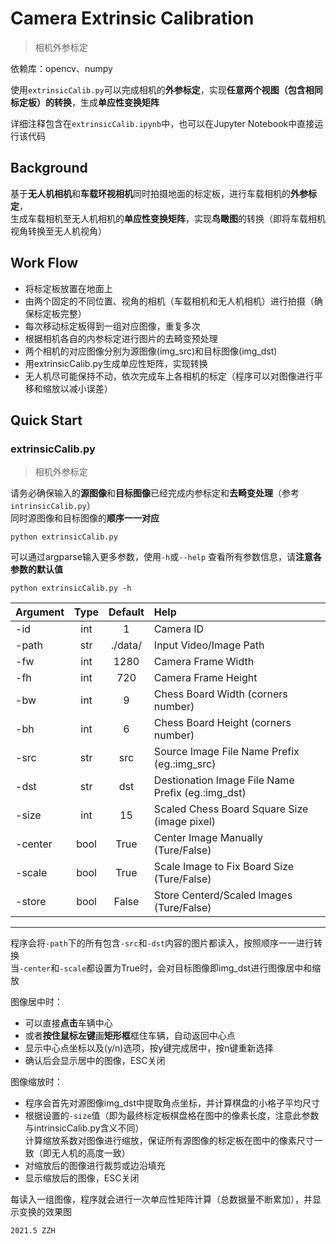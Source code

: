 # Camera Extrinsic Calibration
> 相机外参标定
  
依赖库：opencv、numpy  

使用`extrinsicCalib.py`可以完成相机的**外参标定**，实现**任意两个视图（包含相同标定板）的转换**，生成**单应性变换矩阵**   
  
详细注释包含在`extrinsicCalib.ipynb`中，也可以在Jupyter Notebook中直接运行该代码   
## Background

基于**无人机相机**和**车载环视相机**同时拍摄地面的标定板，进行车载相机的**外参标定**，  
生成车载相机至无人机相机的**单应性变换矩阵**，实现**鸟瞰图**的转换（即将车载相机视角转换至无人机视角）  

## Work Flow    
- 将标定板放置在地面上  
- 由两个固定的不同位置、视角的相机（车载相机和无人机相机）进行拍摄（确保标定板完整）  
- 每次移动标定板得到一组对应图像，重复多次  
- 根据相机各自的内参标定进行图片的去畸变预处理  
- 两个相机的对应图像分别为源图像(img_src)和目标图像(img_dst)  
- 用extrinsicCalib.py生成单应性矩阵，实现转换    
- 无人机尽可能保持不动，依次完成车上各相机的标定（程序可以对图像进行平移和缩放以减小误差） 
  
## Quick Start
### extrinsicCalib.py 
> 相机外参标定  
  
请务必确保输入的**源图像**和**目标图像**已经完成内参标定和**去畸变处理**（参考`intrinsicCalib.py`）  
同时源图像和目标图像的**顺序一一对应**   
```
python extrinsicCalib.py
```
可以通过argparse输入更多参数，使用`-h`或`--help` 查看所有参数信息，请**注意各参数的默认值**
```
python extrinsicCalib.py -h
```

| Argument  | Type | Default   | Help                                             | 
|:----------|:----:|:---------:|:-------------------------------------------------|
| -id       | int  | 1         | Camera ID                                        |
| -path     | str  | ./data/   | Input Video/Image Path                           |
| -fw       | int  | 1280      | Camera Frame Width                               |
| -fh       | int  | 720       | Camera Frame Height                              |
| -bw       | int  | 9         | Chess Board Width (corners number)               |
| -bh       | int  | 6         | Chess Board Height (corners number)              |
| -src      | str  | src       | Source Image File Name Prefix (eg.:img_src)      |
| -dst      | str  | dst       | Destionation Image File Name Prefix (eg.:img_dst)|
| -size     | int  | 15        | Scaled Chess Board Square Size (image pixel)     |
| -center   | bool | True      | Center Image Manually (Ture/False)               |
| -scale    | bool | True      | Scale Image to Fix Board Size (Ture/False)       |
| -store    | bool | False     | Store Centerd/Scaled Images (Ture/False)         |
   
-----------------------------------------------------------------------------------  
  
程序会将`-path`下的所有包含`-src`和`-dst`内容的图片都读入，按照顺序一一进行转换  
当`-center`和`-scale`都设置为True时，会对目标图像即img_dst进行图像居中和缩放  
  
图像居中时：  
- 可以直接**点击**车辆中心  
- 或者**按住鼠标左键**画**矩形框**框住车辆，自动返回中心点  
- 显示中心点坐标以及(y/n)选项，按y键完成居中，按n键重新选择  
- 确认后会显示居中的图像，ESC关闭  
  
图像缩放时：  
- 程序会首先对源图像img_dst中提取角点坐标，并计算棋盘的小格子平均尺寸  
- 根据设置的`-size`值（即为最终标定板棋盘格在图中的像素长度，注意此参数与intrinsicCalib.py含义不同）  
计算缩放系数对图像进行缩放，保证所有源图像的标定板在图中的像素尺寸一致（即无人机的高度一致） 
- 对缩放后的图像进行裁剪或边沿填充  
- 显示缩放后的图像，ESC关闭  
  
每读入一组图像，程序就会进行一次单应性矩阵计算（总数据量不断累加），并显示变换的效果图   

  
`2021.5 ZZH`  

  
  
